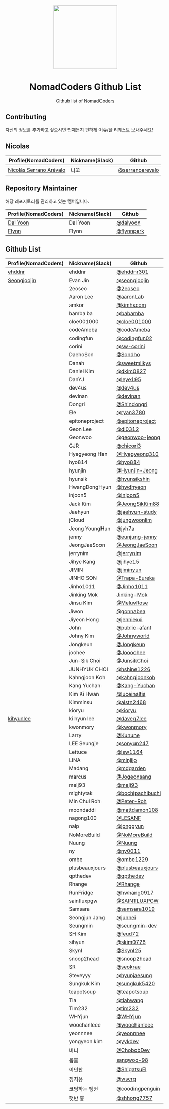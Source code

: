 <div align="center">
  <a href="https://nomadcoders.co/" alt="NomadCoders">
    <img src="./images/NomadCoders.png" width="200" height="200">
  </a>

# NomadCoders Github List

Github list of [NomadCoders](https://nomadcoders.co/)

</div>

## Contributing

자신의 정보를 추가하고 싶으시면 언제든지 편하게 이슈/풀 리퀘스트 보내주세요!

## Nicolas

| Profile(NomadCoders)                                                   | Nickname(Slack) | Github                                               |
| ---------------------------------------------------------------------- | --------------- | ---------------------------------------------------- |
| [Nicolás Serrano Arévalo](https://nomadcoders.co/users/serranoarevalo) | 니꼬            | [@serranoarevalo](https://github.com/serranoarevalo) |

## Repository Maintainer

해당 레포지토리를 관리하고 있는 멤버입니다.

| Profile(NomadCoders)                                 | Nickname(Slack) | Github                                     |
| ---------------------------------------------------- | --------------- | ------------------------------------------ |
| [Dal Yoon](https://nomadcoders.co/users/yeodal.yoon) | Dal Yoon        | [@dalyoon](https://github.com/dalyoon)     |
| [Flynn](https://nomadcoders.co/users/flynnpark)      | Flynn           | [@flynnpark](https://github.com/flynnpark) |

## Github List

| Profile(NomadCoders)                                  | Nickname(Slack) | Github                                                 |
| ----------------------------------------------------- | --------------- | ------------------------------------------------------ |
| [ehddnr](https://nomadcoders.co/users/ehddnr)         | ehddnr          | [@ehddnr301](https://github.com/ehddnr301)             |
| [Seongjoojin](https://nomadcoders.co/users/qpyou1234) | Evan Jin        | [@seongjoojin](https://github.com/seongjoojin)         |
|                                                       | 2eoseo          | [@2eoseo](https://github.com/md2eoseo)                 |
|                                                       | Aaron Lee       | [@aaronLab](https://github.com/aaronLab)               |
|                                                       | amkor           | [@kimhscom](https://github.com/kimhscom)               |
|                                                       | bamba ba        | [@babamba](https://github.com/babamba)                 |
|                                                       | cloe001000      | [@cloe001000](https://github.com/cloe001000)           |
|                                                       | codeAmeba       | [@codeAmeba](https://github.com/codeAmeba)             |
|                                                       | codingfun       | [@codingfun02](https://github.com/codingfun02)         |
|                                                       | corini          | [@sw-corini](https://github.com/sw-corini)             |
|                                                       | DaehoSon        | [@Sondho](https://github.com/Sondho)                   |
|                                                       | Danah           | [@sweetmilkys](https://github.com/sweetmilkys)         |
|                                                       | Daniel Kim      | [@dkim0827](https://github.com/dkim0827)               |
|                                                       | DanYJ           | [@leye195](https://github.com/leye195)                 |
|                                                       | dev4us          | [@dev4us](https://github.com/dev4us)                   |
|                                                       | devinan         | [@devinan](https://github.com/devinan)                 |
|                                                       | Dongri          | [@Shindongri](https://github.com/Shindongri)           |
|                                                       | Ele             | [@ryan3780](https://github.com/ryan3780)               |
|                                                       | epitoneproject  | [@epitoneproject](https://github.com/epitoneproject)   |
|                                                       | Geon Lee        | [@dl0312](https://github.com/dl0312)                   |
|                                                       | Geonwoo         | [@geonwoo-jeong](https://github.com/geonwoo-jeong)     |
|                                                       | GJR             | [@chicori3](https://github.com/chicori3)               |
|                                                       | Hyegyeong Han   | [@Hyegyeong310](https://github.com/Hyegyeong310)       |
|                                                       | hyo814          | [@hyo814](https://github.com/hyo814)                   |
|                                                       | hyunjin         | [@Hyunjin-Jeong](https://github.com/Hyunjin-Jeong)     |
|                                                       | hyunsik         | [@hyunsikshin](https://github.com/hyunsikshin)         |
|                                                       | HwangDongHyun   | [@hwdhyeon](https://github.com/HwDhyeon)               |
|                                                       | injoon5         | [@injoon5](https://github.com/injoon5)                 |
|                                                       | Jack Kim        | [@JeongSikKim88](https://github.com/JeongSikKim88)     |
|                                                       | Jaehyun         | [@jaehyun-study](https://github.com/jaehyun-study)     |
|                                                       | jCloud          | [@jungwoonlim](https://github.com/jungwoonlim)         |
|                                                       | Jeong YoungHun  | [@jyh7a](https://github.com/jyh7a)                     |
|                                                       | jenny           | [@eunjung-jenny](https://github.com/eunjung-jenny)     |
|                                                       | JeongJaeSoon    | [@JeongJaeSoon](https://github.com/JeongJaeSoon)       |
|                                                       | jerrynim        | [@jerrynim](https://github.com/jerrynim)               |
|                                                       | Jihye Kang      | [@jihye15](https://github.com/jihye15)                 |
|                                                       | JIMIN           | [@jiminyun](https://github.com/jiminyun)               |
|                                                       | JINHO SON       | [@Trapa-Eureka](https://github.com/Trapa-Eureka)       |
|                                                       | Jinho1011       | [@Jinho1011](https://github.com/Jinho1011)             |
|                                                       | Jinking Mok     | [Jinking-Mok](https://github.com/Jinking-Mok)          |
|                                                       | Jinsu Kim       | [@MeluvRose](https://github.com/MeluvRose)             |
|                                                       | Jiwon           | [@gonnabea](https://github.com/gonnabea)               |
|                                                       | Jiyeon Hong     | [@jenniexxi](https://github.com/jenniexxi)             |
|                                                       | John            | [@public-afant](https://github.com/public-afant)       |
|                                                       | Johny Kim       | [@Johnyworld](https://github.com/Johnyworld)           |
|                                                       | Jongkeun        | [@Jongkeun](https://github.com/Jongkeun)               |
|                                                       | joohee          | [@Joooohee](https://github.com/Joooohee)               |
|                                                       | Jun-Sik Choi    | [@JunsikChoi](https://github.com/JunsikChoi)           |
|                                                       | JUNHYUK CHOI    | [@hshine1226](https://github.com/hshine1226)           |
|                                                       | Kahngjoon Koh   | [@kahngjoonkoh](https://github.com/kahngjoonkoh)       |
|                                                       | Kang Yuchan     | [@Kang-Yuchan](https://github.com/Kang-Yuchan)         |
|                                                       | Kim Ki Hwan     | [@luceinaltis](https://github.com/luceinaltis)         |
|                                                       | Kimminsu        | [@alstn2468](https://github.com/alstn2468)             |
|                                                       | kioryu          | [@kioryu](https://github.com/kioryu)                   |
| [kihyunlee](https://nomadcoders.co/users/daveg7lee)   | ki hyun lee     | [@daveg7lee](https://github.com/daveg7lee)             |
|                                                       | kwonmory        | [@kwonmory](https://github.com/kwonmory)               |
|                                                       | Larry           | [@Kunune](https://github.com/Kunune)                   |
|                                                       | LEE Seungje     | [@sonyun247](https://github.com/sonyun247)             |
|                                                       | Lettuce         | [@lsw1164](https://github.com/lsw1164)                 |
|                                                       | LINA            | [@minjijo](https://github.com/minjijo)                 |
|                                                       | Madang          | [@mdgarden](https://github.com/mdgarden)               |
|                                                       | marcus          | [@Jogeonsang](https://github.com/Jogeonsang)           |
|                                                       | melj93          | [@melj93](https://github.com/melj93)                   |
|                                                       | mightytak       | [@bochipachibuchi](https://github.com/bochipachibuchi) |
|                                                       | Min Chul Roh    | [@Peter-Roh](https://github.com/Peter-Roh)             |
|                                                       | moondaddi       | [@mattdamon108](https://github.com/mattdamon108)       |
|                                                       | nagong100       | [@LESANF](https://github.com/LESANF)                   |
|                                                       | nalp            | [@jonggyun](https://github.com/jonggyun)               |
|                                                       | NoMoreBuild     | [@NoMoreBuild](https://github.com/NoMoreBuild)         |
|                                                       | Nuung           | [@Nuung](https://github.com/Nuung)                     |
|                                                       | ny              | [@ny0011](https://github.com/ny0011)                   |
|                                                       | ombe            | [@ombe1229](https://github.com/ombe1229)               |
|                                                       | plusbeauxjours  | [@plusbeauxjours](https://github.com/plusbeauxjours)   |
|                                                       | qpthedev        | [@qpthedev](https://github.com/qpthedev)               |
|                                                       | Rhange          | [@Rhange](https://github.com/rhange)                   |
|                                                       | RunFridge       | [@hwhang0917](https://github.com/hwhang0917)           |
|                                                       | saintluxpgw     | [@SAINTLUXPGW](https://github.com/SAINTLUXPGW)         |
|                                                       | Samsara         | [@samsara1019](https://github.com/samsara1019)         |
|                                                       | Seongjun Jang   | [@junnei](https://github.com/junnei)                   |
|                                                       | Seungmin        | [@seungmin-dev](https://github.com/seungmin-dev)       |
|                                                       | SH Kim          | [@feud72](https://github.com/feud72)                   |
|                                                       | sihyun          | [@skim0726](https://github.com/skim0726)               |
|                                                       | SkynI           | [@SkynI25](https://github.com/SkynI25)                 |
|                                                       | snoop2head      | [@snoop2head](https://github.com/snoop2head)           |
|                                                       | SR              | [@seokrae](https://github.com/seokrae)                 |
|                                                       | Steveyyy        | [@hyunjaesung](https://github.com/hyunjaesung)         |
|                                                       | Sungkuk Kim     | [@sungkuk5420](https://github.com/sungkuk5420)         |
|                                                       | teapotsoup      | [@teapotsoup](https://github.com/teapotsoup)           |
|                                                       | Tia             | [@tiahwang](https://github.com/tiahwang)               |
|                                                       | Tim232          | [@tim232](https://github.com/Tim232)                   |
|                                                       | WHYjun          | [@WHYjun](https://github.com/WHYjun)                   |
|                                                       | woochanleee     | [@woochanleee](https://github.com/woochanleee)         |
|                                                       | yeonnnee        | [@yeonnnee](https://github.com/yeonnnee)               |
|                                                       | yongyeon.kim    | [@yykdev](https://github.com/yykdev)                   |
|                                                       | 버니            | [@ChobobDev](https://github.com/ChobobDev)             |
|                                                       | 음흠            | [sangwoo-98](https://github.com/sangwoo-98)            |
|                                                       | 이민찬          | [@ShigatsuEl](https://githuc.com/ShigatsuEl)           |
|                                                       | 정지용          | [@wscrg](https://github.com/wscrg)                     |
|                                                       | 코딩하는 펭귄   | [@coodingpenguin](https://github.com/coodingpenguin)   |
|                                                       | 햇반 홍         | [@shhong7757](https://github.com/shhong7757)           |

